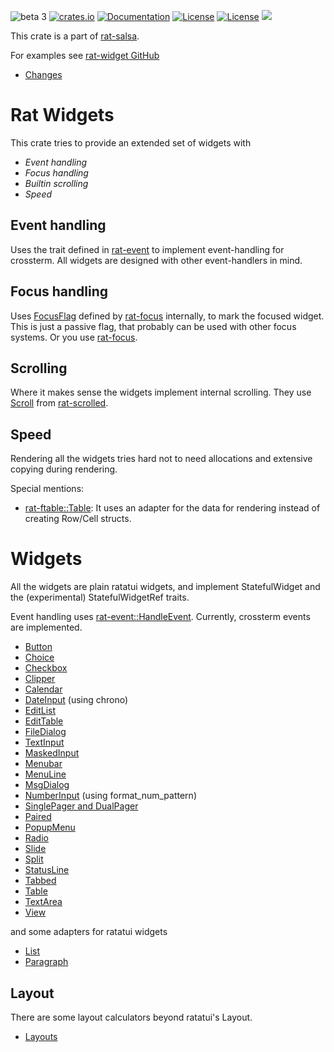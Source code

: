![beta 3](https://img.shields.io/badge/stability-β--3-850101)
[![crates.io](https://img.shields.io/crates/v/rat-widget.svg)](https://crates.io/crates/rat-widget)
[![Documentation](https://docs.rs/rat-widget/badge.svg)](https://docs.rs/rat-widget)
[![License](https://img.shields.io/badge/license-MIT-blue.svg)](https://opensource.org/licenses/MIT)
[![License](https://img.shields.io/badge/license-APACHE-blue.svg)](https://www.apache.org/licenses/LICENSE-2.0)
![](https://tokei.rs/b1/github/thscharler/rat-salsa-mono)

This crate is a part of [rat-salsa][refRatSalsa].

For examples see [rat-widget GitHub][refGitHubWidget]

* [Changes](https://github.com/thscharler/rat-salsa-mono/blob/master/rat-widget/changes.md)

# Rat Widgets

This crate tries to provide an extended set of widgets with

- *Event handling*
- *Focus handling*
- *Builtin scrolling*
- *Speed*

## Event handling

Uses the trait defined in [rat-event][refRatEvent] to implement
event-handling for crossterm. All widgets are designed with other
event-handlers in mind.

## Focus handling

Uses [FocusFlag][refRatFocusFlag] defined by
[rat-focus][refRatFocus] internally, to mark the focused widget.
This is just a passive flag, that probably can be used with other
focus systems. Or you use [rat-focus][refRatFocus].

## Scrolling

Where it makes sense the widgets implement internal scrolling.
They use [Scroll][refScroll] from [rat-scrolled][refRatScrolled].

## Speed

Rendering all the widgets tries hard not to need allocations and
extensive copying during rendering.

Special mentions:

- [rat-ftable::Table][refRatTable]: It uses an adapter for the data
  for rendering instead of creating Row/Cell structs.

# Widgets

All the widgets are plain ratatui widgets, and implement StatefulWidget and
the (experimental) StatefulWidgetRef traits.

Event handling uses [rat-event::HandleEvent][refRatEvent].
Currently, crossterm events are implemented.

* [Button](button/index.html)
* [Choice](choice/index.html)
* [Checkbox](checkbox/index.html)
* [Clipper](clipper/index.html)
* [Calendar](calendar/index.html)
* [DateInput](date_input/index.html) (using chrono)
* [EditList](list/edit/index.html)
* [EditTable](table/edit/index.html)
* [FileDialog](file_dialog/index.html)
* [TextInput](input/index.html)
* [MaskedInput](masked_input/index.html)
* [Menubar](menubar/index.html)
* [MenuLine](menuline/index.html)
* [MsgDialog](msgdialog/index.html)
* [NumberInput](number_input/index.html) (using format_num_pattern)
* [SinglePager and DualPager](pager/index.html)
* [Paired](paired/index.html)
* [PopupMenu](popup_menu/index.html)
* [Radio](radio/index.html)
* [Slide](slider/index.html)
* [Split](splitter/index.html)
* [StatusLine](statusline/index.html)
* [Tabbed](tabbed/index.html)
* [Table](table/index.html)
* [TextArea](textarea/index.html)
* [View](view/index.html)

and some adapters for ratatui widgets

* [List](list/index.html)
* [Paragraph](paragraph/index.html)

## Layout

There are some layout calculators beyond ratatui's Layout.

* [Layouts](layout/index.html)

[refRatSalsa]: https://docs.rs/rat-salsa/latest/rat_salsa/

[refRatEvent]: https://docs.rs/rat-event

[refRatFocus]: https://docs.rs/rat-focus

[refRatFocusFlag]: https://docs.rs/rat-focus/latest/rat_focus/struct.FocusFlag.html

[refScroll]: https://docs.rs/rat-scrolled/latest/rat_scrolled/struct.Scroll.html

[refRatScrolled]: https://docs.rs/rat-scrolled

[refRatTable]: https://docs.rs/rat-ftable

[refRatTextArea]: textarea/index.html

[refGitHubWidget]: https://github.com/thscharler/rat-salsa-mono/blob/master/rat-widget/examples


